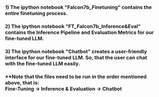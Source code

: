 ### 1) The ipython notebook "Falcon7b_Finetuning" contains the entire finetuning process.<br>

### 2) The ipython notebook "FT_Falcon7b_Inference&Eval" contains the Inference Pipeline and Evaluation Metrics for our fine-tuned LLM.<br>

### 3) The ipython notebook "Chatbot" creates a user-friendly interface for our fine-tuned LLM. So, that the user can chat with the fine-tuned LLM easily.

 <h3> **Note that the files need to be run in the order mentioned above, that is: <br>
Fine-Tuning &rarr; Inference & Evaluation &rarr; Chatbot

